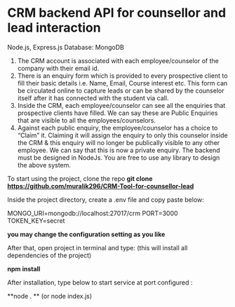 # CRM backend API for counsellor and lead interaction

Node.js, Express.js
Database: MongoDB

1. The CRM account is associated with each employee/counselor of the company with their
email id.
2. There is an enquiry form which is provided to every prospective client to fill their basic details
i.e. Name, Email, Course interest etc. This form can be circulated online to capture leads or
can be shared by the counselor itself after it has connected with the student via call.
3. Inside the CRM, each employee/counselor can see all the enquiries that prospective clients
have filled. We can say these are Public Enquiries that are visible to all the
employees/counselors.
4. Against each public enquiry, the employee/counselor has a choice to “Claim” it. Claiming it will
assign the enquiry to only this counselor inside the CRM & this enquiry will no longer be
publically visible to any other employee. We can say that this is now a private enquiry.
The backend must be designed in NodeJs. You are free to use any library to design the above
system.

To start using the project, clone the repo **git clone https://github.com/muralik296/CRM-Tool-for-counsellor-lead**

Inside the project directory, create a .env file and copy paste below:  

MONGO_URI=mongodb://localhost:27017/crm
PORT=3000
TOKEN_KEY=secret

**you may change the configuration setting as you like**

After that, open project in terminal and type: (this will install all dependencies of the project)

**npm install**

After installation, type below to start service at port configured : 

**node . ** (or node index.js) 



